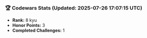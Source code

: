 ### 🏆 Codewars Stats (Updated: 2025-07-26 17:07:15 UTC)

- **Rank:** 8 kyu
- **Honor Points:** 3
- **Completed Challenges:** 1
